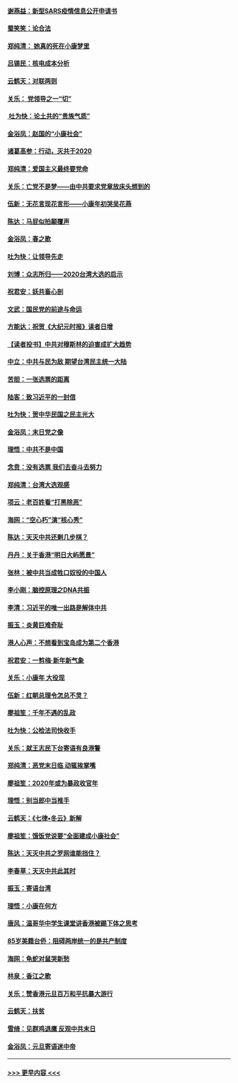 #### [谢燕益：新型SARS疫情信息公开申请书](../pages/nsc993/n11808840.md?t=01220001) 
#### [蜀笑笑：论合法](../pages/nsc993/n11808064.md?t=01220001) 
#### [郑纯清： 她真的死在小康梦里](../pages/nsc993/n11806623.md?t=01220001) 
#### [吕锡民：核电成本分析](../pages/nsc993/n11806284.md?t=01220001) 
#### [云鹤天：对联两则](../pages/nsc993/n11805957.md?t=01220001) 
#### [关乐： 党领导之一“切”](../pages/nsc993/n11804505.md?t=01220001) 
#### [ 吐为快：论土共的“贵族气质”](../pages/nsc993/n11804490.md?t=01220001) 
#### [金浴凤：赵国的“小康社会”](../pages/nsc993/n11804452.md?t=01220001) 
#### [诸葛高参：行动，灭共于2020](../pages/nsc993/n11804120.md?t=01220001) 
#### [郑纯清：爱国主义最终要党命](../pages/nsc993/n11802197.md?t=01220001) 
#### [关乐：亡党不是梦——由中共要求党章放床头想到的](../pages/nsc993/n11802156.md?t=01220001) 
#### [伍新：无花言现花言形——小康年初哭吴花燕](../pages/nsc993/n11800044.md?t=01220001) 
#### [陈达：马屁似拍颠覆声](../pages/nsc993/n11800010.md?t=01220001) 
#### [金浴凤：春之歌](../pages/nsc993/n11797687.md?t=01220001) 
#### [吐为快：让领导先走](../pages/nsc993/n11797512.md?t=01220001) 
#### [刘博：众志所归——2020台湾大选的启示](../pages/nsc993/n11796878.md?t=01220001) 
#### [祝君安：妖共畜心剖](../pages/nsc993/n11794273.md?t=01220001) 
#### [文武：国民党的前途与命运](../pages/nsc993/n11794198.md?t=01220001) 
#### [方能达：祝贺《大纪元时报》读者日增](../pages/nsc993/n11793807.md?t=01220001) 
#### [【读者投书】中共对穆斯林的迫害成扩大趋势](../pages/nsc993/n11791371.md?t=01220001) 
#### [中立：中共与民为敌 期望台湾民主统一大陆](../pages/nsc993/n11790392.md?t=01220001) 
#### [苦胆：一张选票的距离](../pages/nsc993/n11788914.md?t=01220001) 
#### [陆客：致习近平的一封信](../pages/nsc993/n11788867.md?t=01220001) 
#### [吐为快：贺中华民国之民主光大](../pages/nsc993/n11788618.md?t=01220001) 
#### [金浴凤：末日党之像](../pages/nsc993/n11787475.md?t=01220001) 
#### [理悟：中共不是中国](../pages/nsc993/n11787463.md?t=01220001) 
#### [念贲：没有选票  我们去奋斗去努力](../pages/nsc993/n11787398.md?t=01220001) 
#### [郑纯清：台湾大选观感](../pages/nsc993/n11786210.md?t=01220001) 
#### [项云：老百姓看“打黑除恶”](../pages/nsc993/n11785398.md?t=01220001) 
#### [海网：“空心朽”演“核心秀”](../pages/nsc993/n11783874.md?t=01220001) 
#### [陈达：天灭中共还剩几步棋？](../pages/nsc993/n11783719.md?t=01220001) 
#### [丹丹：关于香港“明日大屿愿景”](../pages/nsc993/n11783273.md?t=01220001) 
#### [张林：被中共当成牲口奴役的中国人](../pages/nsc993/n11782397.md?t=01220001) 
#### [李小刚：脑控原理之DNA共振](../pages/nsc993/n11780962.md?t=01220001) 
#### [李清：习近平的唯一出路是解体中共](../pages/nsc993/n11780866.md?t=01220001) 
#### [振玉：炎黄巨难奇耻](../pages/nsc993/n11779632.md?t=01220001) 
#### [港人心声：不想看到宝岛成为第二个香港](../pages/nsc993/n11778817.md?t=01220001) 
#### [祝君安：一剪梅‧新年新气象](../pages/nsc993/n11776340.md?t=01220001) 
#### [关乐：小康年 大役现](../pages/nsc993/n11774213.md?t=01220001) 
#### [伍新：红朝总理令怎总不灵？](../pages/nsc993/n11770813.md?t=01220001) 
#### [廖祖笙：千年不遇的乱政](../pages/nsc993/n11770373.md?t=01220001) 
#### [吐为快：公检法司快收手](../pages/nsc993/n11770359.md?t=01220001) 
#### [关乐：就王志民下台寄语有良港警](../pages/nsc993/n11769903.md?t=01220001) 
#### [郑纯清：恶党末日临 动辄挨掌嘴](../pages/nsc993/n11769356.md?t=01220001) 
#### [廖祖笙：2020年或为暴政收官年](../pages/nsc993/n11768216.md?t=01220001) 
#### [理悟：别当郎中当推手](../pages/nsc993/n11768243.md?t=01220001) 
#### [云鹤天：《七律▪冬云》新解](../pages/nsc993/n11768204.md?t=01220001) 
#### [廖祖笙：饿饭党说要“全面建成小康社会”](../pages/nsc993/n11767482.md?t=01220001) 
#### [陈达：天灭中共之罗网谁能挡住？](../pages/nsc993/n11767465.md?t=01220001) 
#### [李春草：天灭中共此其时](../pages/nsc993/n11767452.md?t=01220001) 
#### [振玉：寄语台湾](../pages/nsc993/n11767432.md?t=01220001) 
#### [理悟：小康在何方](../pages/nsc993/n11767394.md?t=01220001) 
#### [唐风：温哥华中学生课堂讲香港被踢下体之思考](../pages/nsc993/n11766848.md?t=01220001) 
#### [85岁美籍台侨：阻碍两岸统一的是共产制度](../pages/nsc993/n11765043.md?t=01220001) 
#### [海网：龟蛇对鼠哭新愁](../pages/nsc993/n11764895.md?t=01220001) 
#### [林泉：香江之歌](../pages/nsc993/n11764415.md?t=01220001) 
#### [关乐：赞香港元旦百万和平抗暴大游行](../pages/nsc993/n11764382.md?t=01220001) 
#### [云鹤天：扶贫](../pages/nsc993/n11764245.md?t=01220001) 
#### [雪绮：见群鸡退鹰  反观中共末日](../pages/nsc993/n11762112.md?t=01220001) 
#### [金浴凤：元旦寄语迷中帝](../pages/nsc993/n11761788.md?t=01220001) 

----
#### [ >>> 更早内容 <<< ](../indexes/nsc993-earlier.md)
